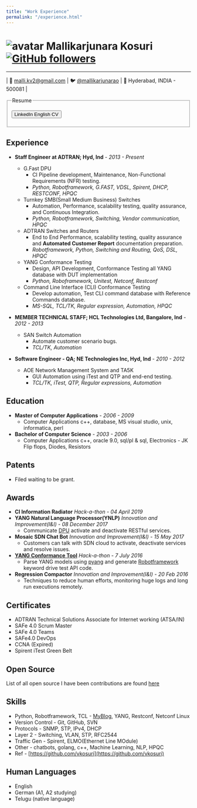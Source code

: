 ```yaml
---
title: "Work Experience"
permalink: "/experience.html"
---
```


![avatar](https://avatars1.githubusercontent.com/u/13664257?v=3&s=200) Mallikarjunara Kosuri [![GitHub followers](https://img.shields.io/github/followers/vkosuri.svg?style=social&label=Follow&maxAge=2592000)](https://github.com/vkosuri?tab=followers)
=====================
***
| :email: [malli.kv2@gmail.com](mailto:malli.kv2@gmail.com) |  :bird: [@mallikarjunarao](https://twitter.com/mallikarjunarao) |  :office: Hyderabad, INDIA - 500081 |

<fieldset>
    <legend>Resume</legend>
    <form>
      <p><a href="https://github.com/vkosuri/vkosuri.github.io/raw/master/assets/resume/Profile.pdf"><input type="button" class="btn" value="LinkedIn English CV" /> </a>
      </p>
    </form>
</fieldset>

Experience
----------
- **Staff Engineer at ADTRAN; Hyd, Ind** - *2013 - Present*
    - G.Fast DPU
        * CI Pipeline development, Maintenance, Non-Functional Requirements (NFR) testing.
        * *Python, Robotframework, G.FAST, VDSL, Spirent, DHCP, RESTCONF, HPQC*
    - Turnkey SMB(Small Medium Business) Switches
        * Automation, Performance, scalability testing, quality assurance, and Continuous Integration.
        * *Python, Robotframework, Switching, Vendor communication, HPQC*
    - ADTRAN Switches and Routers
        * End to End Performance, scalability testing, quality assurance and **Automated Customer Report** documentation preparation.
        * *Robotframework, Python, Switching and Routing, QoS, DSL, HPQC*
    - YANG Conformance Testing
        * Design, API Development, Conformance Testing all YANG database with DUT implementation
        * *Python, Roboframework, Unitest, Netconf, Restconf*
    - Command Line Interface (CLI) Conformance Testing
        * Develop automation, Test CLI command database with Reference Commands database.
        * *MS-SQL, TCL/TK, Regular expression, Automation, HPQC*

- **MEMBER TECHNICAL STAFF; HCL Technologies Ltd, Bangalore, Ind** - *2012 - 2013*
    - SAN Switch Automation
        * Automate customer scenario bugs.
        * *TCL/TK, Automation*
- **Software Engineer - QA; NE Technologies Inc, Hyd, Ind** - *2010 - 2012*
    - AOE Network Management System and TA5K
        * GUI Automation using iTest and QTP and end-end testing.
        * *TCL/TK, iTest, QTP, Regular expressions, Automation*

Education
---------
- **Master of Computer Applications** - *2006 - 2009*
    - Computer Applications c++, database, MS visual studio, unix, informatica, perl
- **Bachelor of Computer Science** - *2003 - 2006*
    - Computer Applications c++, oracle 9.0, sql/pl & sql, Electronics - JK Flip flops, Diodes, Resistors

Patents
-------
 - Filed waiting to be grant.

Awards
------
- **CI Information Radiator** *Hack-a-thon* - *04 April 2019*
- **YANG Natural Language Processor(YNLP)** *Innovation and Improvement(I&I)* - *08 ‎December ‎2017*
    - Communicate [DPU](https://portal.adtran.com/web/page/portal/Adtran/group/4504) activate and deactivate RESTful services.
- **Mosaic SDN Chat Bot** *Innovation and Improvement(I&I)* - *15 ‎May ‎2017*
    - Customers can talk with SDN cloud to activate, deactivate services and resolve issues.
- **[YANG Conformance Tool](https://tools.ietf.org/html/draft-bierman-netmod-yang-conformance-00)** *Hack-a-thon* - *7 July 2016*
    - Parse YANG models using [pyang](https://github.com/mbj4668/pyang) and generate [Robotframework](https://robotframework.org/) keyword drive test API code.
- **Regression Compactor** *Innovation and Improvement(I&I)* - *20 ‎Feb ‎2016*
    - Techniques to reduce human efforts, monitoring huge logs and long run executions remotely.

Certificates
------------
- ADTRAN Technical Solutions Associate for Internet working (ATSA/IN)
- SAFe 4.0 Scrum Master
- SAFe 4.0 Teams
- SAFe4.0 DevOps
- CCNA (Expired)
- Spirent iTest Green Belt

Open Source
-----------
List of all open source I have been contributions are found [here](https://vkosuri.github.io/projects.html)

Skills
------
- Python, Robotframework, TCL - [MyBlog](http://tclscripting.blogspot.com/), YANG, Restconf, Netconf
Linux
- Version Control - Git, GitHub, SVN
- Protocols - SNMP, STP, IPv4, DHCP
- Layer 2 - Switching, VLAN, STP, RFC2544
- Traffic Gen - Spirent, ELMO(Ethernet Line MOdule)
- Other - chatbots, golang, c++, Machine Learning, NLP, HPQC
- Ref - [https://github.com/vkosuri](https://github.com/vkosuri)

Human Languages
---------------
 * English
 * German (A1, A2 studying)
 * Telugu (native language)
